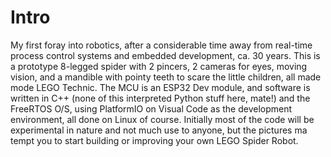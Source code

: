 # Intro
My first foray into robotics, after a considerable time away from real-time process control systems and embedded development, ca. 30 years. This is a prototype 8-legged spider with 2 pincers, 2 cameras for eyes, moving vision, and a mandible with pointy teeth to scare the little children, all made mode LEGO Technic. The MCU is an ESP32 Dev module, and software is written in C++ (none of this interpreted Python stuff here, mate!) and the FreeRTOS O/S, using PlatformIO on Visual Code as the development environment, all done on Linux of course. Initially most of the code will be experimental in nature and not much use to anyone, but the pictures ma tempt you to start building or improving your own LEGO Spider Robot.
